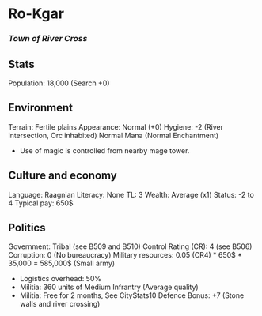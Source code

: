Ro-Kgar
=========
### *Town of River Cross* ###

Stats
---------------

Population: 18,000 (Search +0)

Environment
--------------

Terrain: Fertile plains
Appearance: Normal (+0)     Hygiene: -2 (River intersection, Orc inhabited)
Normal Mana (Normal Enchantment)
* Use of magic is controlled from nearby mage tower.

Culture and economy
--------------

Language: Raagnian              Literacy: None
TL: 3
Wealth: Average (x1)            Status: -2 to 4
Typical pay: 650$

Politics
--------------

Government: Tribal (see B509 and B510)
Control Rating (CR): 4 (see B506)
Corruption: 0 (No bureaucracy)
Military resources: 0.05 (CR4) * 650$ * 35,000 = 585,000$ (Small army)
* Logistics overhead: 50%
* Militia: 360 units of Medium Infrantry (Average quality)
* Militia: Free for 2 months, See CityStats10
Defence Bonus: +7 (Stone walls and river crossing)

